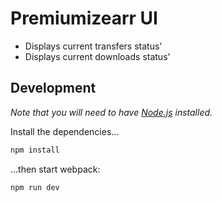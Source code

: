 # Premiumizearr UI

- Displays current transfers status'
- Displays current downloads status'

## Development

*Note that you will need to have [Node.js](https://nodejs.org) installed.*

Install the dependencies...

```bash
npm install
```

...then start webpack:

```bash
npm run dev
```
